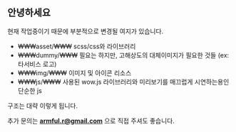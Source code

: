 ## 안녕하세요

현재 작업중이기 때문에 부분적으로 변경될 여지가 있습니다.

- ₩₩₩asset/₩₩₩ scss/css와 라이브러리
- ₩₩₩dummy/₩₩₩ 필요는 하지만, 고해상도의 대체이미지가 필요한 것들 (ex: 타서비스 로고)
- ₩₩₩img/₩₩₩ 이미지 및 아이콘 리소스
- ₩₩₩js/₩₩₩ 사용된 wow.js 라이브러리와 미리보기를 매끄럽게 시연하는용인 단순한 js

구조는 대략 이렇게 됩니다.


추가 문의는 **armful.r@gmail.com** 으로 직접 주셔도 좋습니다.

